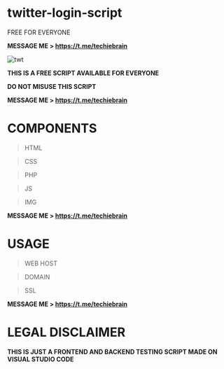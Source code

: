 # twitter-login-script
FREE FOR EVERYONE

**MESSAGE ME > https://t.me/techiebrain**


![twt](https://user-images.githubusercontent.com/125784563/220599269-bcea52e4-e562-44a5-9e64-2b26b9a60002.jpeg)



**THIS IS A FREE SCRIPT AVAILABLE FOR EVERYONE**

**DO NOT MISUSE THIS SCRIPT**

**MESSAGE ME > https://t.me/techiebrain**

# COMPONENTS
> HTML

> CSS

> PHP

> JS

> IMG


**MESSAGE ME > https://t.me/techiebrain**


# USAGE 
> WEB HOST

> DOMAIN

> SSL


**MESSAGE ME > https://t.me/techiebrain**


# LEGAL DISCLAIMER

**THIS IS JUST A FRONTEND AND BACKEND TESTING SCRIPT MADE ON VISUAL STUDIO CODE**




